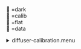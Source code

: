 &#x1F4D9; =dark  
                &#x1F4D5; =calib  
                &#x1F4D8; =flat  
                &#x1F4D7; =data <details><summary>diffuser-calibration.menu</summary><blockquote><pre><details><summary>diffuser-calibration.cbk</summary><blockquote><pre><details><summary>gain_high.rcp</summary><blockquote><pre> gain high 
 Integration:0.00 minutes.  Hardware:0.00 minutes. total:0.00 minutes  </pre></blockquote></details><details><summary>Exposure_80.rcp</summary><blockquote><pre> exposure 80 
 Integration:0.00 minutes.  Hardware:0.00 minutes. total:0.00 minutes  </pre></blockquote></details><details><summary>setupFlat.rcp</summary><blockquote><pre> diffuser  in 
 cover out 
 occ		out 
 shut	out 
 calib	out 
 Integration:0.00 minutes.  Hardware:2.00 minutes. total:2.00 minutes  </pre></blockquote></details><details><summary>setupDark.rcp</summary><blockquote><pre> shut	in 
 Integration:0.00 minutes.  Hardware:0.00 minutes. total:0.00 minutes  </pre></blockquote></details><details><summary>&#x1F4D9; dark_01wave_1beam_16sums_10rep_BOTH.rcp</summary><blockquote><pre> shut	in 
&#x1F4D9;  data	rcam	both	656.28	16 
&#x1F4D9;  data	rcam	both	656.28	16 
&#x1F4D9;  data	rcam	both	656.28	16 
&#x1F4D9;  data	rcam	both	656.28	16 
&#x1F4D9;  data	rcam	both	656.28	16 
&#x1F4D9;  data	rcam	both	656.28	16 
&#x1F4D9;  data	rcam	both	656.28	16 
&#x1F4D9;  data	rcam	both	656.28	16 
&#x1F4D9;  data	rcam	both	656.28	16 
&#x1F4D9;  data	rcam	both	656.28	16 
 Integration:0.90 minutes.  Hardware:0.00 minutes. total:0.90 minutes  </pre></blockquote></details><details><summary>setupFlat.rcp</summary><blockquote><pre> diffuser  in 
 cover out 
 occ		out 
 shut	out 
 calib	out 
 Integration:0.00 minutes.  Hardware:0.00 minutes. total:0.00 minutes  </pre></blockquote></details><details><summary>530_FW.rcp</summary><blockquote><pre> prefilterrange 530 
 Integration:0.00 minutes.  Hardware:0.42 minutes. total:0.42 minutes  </pre></blockquote></details><details><summary>&#x1F4D8; 530_01wave_2beam_16sums_4rep_BOTH.rcp</summary><blockquote><pre>&#x1F4D8;  data	rcam	both	530.30	16 
&#x1F4D8;  data	tcam	both	530.30	16 
&#x1F4D8;  data	rcam	both	530.30	16 
&#x1F4D8;  data	tcam	both	530.30	16 
&#x1F4D8;  data	rcam	both	530.30	16 
&#x1F4D8;  data	tcam	both	530.30	16 
&#x1F4D8;  data	rcam	both	530.30	16 
&#x1F4D8;  data	tcam	both	530.30	16 
 Integration:0.72 minutes.  Hardware:0.00 minutes. total:0.72 minutes  </pre></blockquote></details><details><summary>637_FW.rcp</summary><blockquote><pre> prefilterrange 637 
 Integration:0.00 minutes.  Hardware:0.42 minutes. total:0.42 minutes  </pre></blockquote></details><details><summary>&#x1F4D8; 637_01wave_2beam_16sums_4rep_BOTH.rcp</summary><blockquote><pre>&#x1F4D8;  data	rcam	both	637.40	16 
&#x1F4D8;  data	tcam	both	637.40	16 
&#x1F4D8;  data	rcam	both	637.40	16 
&#x1F4D8;  data	tcam	both	637.40	16 
&#x1F4D8;  data	rcam	both	637.40	16 
&#x1F4D8;  data	tcam	both	637.40	16 
&#x1F4D8;  data	rcam	both	637.40	16 
&#x1F4D8;  data	tcam	both	637.40	16 
 Integration:0.72 minutes.  Hardware:0.00 minutes. total:0.72 minutes  </pre></blockquote></details><details><summary>656_FW.rcp</summary><blockquote><pre> prefilterrange 656 
 Integration:0.00 minutes.  Hardware:0.42 minutes. total:0.42 minutes  </pre></blockquote></details><details><summary>&#x1F4D8; 656_01wave_2beam_16sums_4rep_BOTH.rcp</summary><blockquote><pre>&#x1F4D8;  data	rcam	both	656.28	16 
&#x1F4D8;  data	tcam	both	656.28	16 
&#x1F4D8;  data	rcam	both	656.28	16 
&#x1F4D8;  data	tcam	both	656.28	16 
&#x1F4D8;  data	rcam	both	656.28	16 
&#x1F4D8;  data	tcam	both	656.28	16 
&#x1F4D8;  data	rcam	both	656.28	16 
&#x1F4D8;  data	tcam	both	656.28	16 
 Integration:0.72 minutes.  Hardware:0.00 minutes. total:0.72 minutes  </pre></blockquote></details><details><summary>706_FW.rcp</summary><blockquote><pre> prefilterrange 706 
 Integration:0.00 minutes.  Hardware:0.42 minutes. total:0.42 minutes  </pre></blockquote></details><details><summary>&#x1F4D8; 706_01wave_2beam_16sums_4rep_BOTH.rcp</summary><blockquote><pre>&#x1F4D8;  data	rcam	both	706.20	16 
&#x1F4D8;  data	tcam	both	706.20	16 
&#x1F4D8;  data	rcam	both	706.20	16 
&#x1F4D8;  data	tcam	both	706.20	16 
&#x1F4D8;  data	rcam	both	706.20	16 
&#x1F4D8;  data	tcam	both	706.20	16 
&#x1F4D8;  data	rcam	both	706.20	16 
&#x1F4D8;  data	tcam	both	706.20	16 
 Integration:0.72 minutes.  Hardware:0.00 minutes. total:0.72 minutes  </pre></blockquote></details><details><summary>789_FW.rcp</summary><blockquote><pre> prefilterrange 789 
 Integration:0.00 minutes.  Hardware:0.42 minutes. total:0.42 minutes  </pre></blockquote></details><details><summary>&#x1F4D8; 789_01wave_2beam_16sums_4rep_BOTH.rcp</summary><blockquote><pre>&#x1F4D8;  data	rcam	both	789.40	16 
&#x1F4D8;  data	tcam	both	789.40	16 
&#x1F4D8;  data	rcam	both	789.40	16 
&#x1F4D8;  data	tcam	both	789.40	16 
&#x1F4D8;  data	rcam	both	789.40	16 
&#x1F4D8;  data	tcam	both	789.40	16 
&#x1F4D8;  data	rcam	both	789.40	16 
&#x1F4D8;  data	tcam	both	789.40	16 
 Integration:0.72 minutes.  Hardware:0.00 minutes. total:0.72 minutes  </pre></blockquote></details><details><summary>1074_FW.rcp</summary><blockquote><pre> prefilterrange 1074 
 Integration:0.00 minutes.  Hardware:0.42 minutes. total:0.42 minutes  </pre></blockquote></details><details><summary>&#x1F4D8; 1074_01wave_2beam_16sums_4rep_BOTH.rcp</summary><blockquote><pre>&#x1F4D8;  data	rcam	both	1074.70	16 
&#x1F4D8;  data	tcam	both	1074.70	16 
&#x1F4D8;  data	rcam	both	1074.70	16 
&#x1F4D8;  data	tcam	both	1074.70	16 
&#x1F4D8;  data	rcam	both	1074.70	16 
&#x1F4D8;  data	tcam	both	1074.70	16 
&#x1F4D8;  data	rcam	both	1074.70	16 
&#x1F4D8;  data	tcam	both	1074.70	16 
 Integration:0.72 minutes.  Hardware:0.00 minutes. total:0.72 minutes  </pre></blockquote></details><details><summary>1079_FW.rcp</summary><blockquote><pre> prefilterrange 1079 
 Integration:0.00 minutes.  Hardware:0.42 minutes. total:0.42 minutes  </pre></blockquote></details><details><summary>&#x1F4D8; 1079_01wave_2beam_16sums_4rep_BOTH.rcp</summary><blockquote><pre>&#x1F4D8;  data	rcam	both	1079.80	16 
&#x1F4D8;  data	tcam	both	1079.80	16 
&#x1F4D8;  data	rcam	both	1079.80	16 
&#x1F4D8;  data	tcam	both	1079.80	16 
&#x1F4D8;  data	rcam	both	1079.80	16 
&#x1F4D8;  data	tcam	both	1079.80	16 
&#x1F4D8;  data	rcam	both	1079.80	16 
&#x1F4D8;  data	tcam	both	1079.80	16 
 Integration:0.72 minutes.  Hardware:0.00 minutes. total:0.72 minutes  </pre></blockquote></details><details><summary>1083_FW.rcp</summary><blockquote><pre> prefilterrange 1083 
 Integration:0.00 minutes.  Hardware:0.42 minutes. total:0.42 minutes  </pre></blockquote></details><details><summary>&#x1F4D8; 1083_01wave_2beam_16sums_4rep_BOTH.rcp</summary><blockquote><pre>&#x1F4D8;  data	rcam	both	1083.00	16 
&#x1F4D8;  data	tcam	both	1083.00	16 
&#x1F4D8;  data	rcam	both	1083.00	16 
&#x1F4D8;  data	tcam	both	1083.00	16 
&#x1F4D8;  data	rcam	both	1083.00	16 
&#x1F4D8;  data	tcam	both	1083.00	16 
&#x1F4D8;  data	rcam	both	1083.00	16 
&#x1F4D8;  data	tcam	both	1083.00	16 
 Integration:0.72 minutes.  Hardware:0.00 minutes. total:0.72 minutes  </pre></blockquote></details><details><summary>setupDark.rcp</summary><blockquote><pre> shut	in 
 Integration:0.00 minutes.  Hardware:0.00 minutes. total:0.00 minutes  </pre></blockquote></details><details><summary>&#x1F4D9; dark_01wave_1beam_16sums_10rep_BOTH.rcp</summary><blockquote><pre> shut	in 
&#x1F4D9;  data	rcam	both	656.28	16 
&#x1F4D9;  data	rcam	both	656.28	16 
&#x1F4D9;  data	rcam	both	656.28	16 
&#x1F4D9;  data	rcam	both	656.28	16 
&#x1F4D9;  data	rcam	both	656.28	16 
&#x1F4D9;  data	rcam	both	656.28	16 
&#x1F4D9;  data	rcam	both	656.28	16 
&#x1F4D9;  data	rcam	both	656.28	16 
&#x1F4D9;  data	rcam	both	656.28	16 
&#x1F4D9;  data	rcam	both	656.28	16 
 Integration:0.90 minutes.  Hardware:0.00 minutes. total:0.90 minutes  </pre></blockquote></details><details><summary>setupND.rcp</summary><blockquote><pre> shut in 
 diffuser  out 
 nd in 
 cover out 
 occ		out 
 calib	out 
 shut	out 
 Integration:0.00 minutes.  Hardware:0.33 minutes. total:0.33 minutes  </pre></blockquote></details><details><summary>530_FW.rcp</summary><blockquote><pre> prefilterrange 530 
 Integration:0.00 minutes.  Hardware:0.42 minutes. total:0.42 minutes  </pre></blockquote></details><details><summary>&#x1F4D7; 530_01wave_2beam_16sums_4rep_BOTH.rcp</summary><blockquote><pre>&#x1F4D7;  data	rcam	both	530.30	16 
&#x1F4D7;  data	tcam	both	530.30	16 
&#x1F4D7;  data	rcam	both	530.30	16 
&#x1F4D7;  data	tcam	both	530.30	16 
&#x1F4D7;  data	rcam	both	530.30	16 
&#x1F4D7;  data	tcam	both	530.30	16 
&#x1F4D7;  data	rcam	both	530.30	16 
&#x1F4D7;  data	tcam	both	530.30	16 
 Integration:0.72 minutes.  Hardware:0.00 minutes. total:0.72 minutes  </pre></blockquote></details><details><summary>637_FW.rcp</summary><blockquote><pre> prefilterrange 637 
 Integration:0.00 minutes.  Hardware:0.42 minutes. total:0.42 minutes  </pre></blockquote></details><details><summary>&#x1F4D7; 637_01wave_2beam_16sums_4rep_BOTH.rcp</summary><blockquote><pre>&#x1F4D7;  data	rcam	both	637.40	16 
&#x1F4D7;  data	tcam	both	637.40	16 
&#x1F4D7;  data	rcam	both	637.40	16 
&#x1F4D7;  data	tcam	both	637.40	16 
&#x1F4D7;  data	rcam	both	637.40	16 
&#x1F4D7;  data	tcam	both	637.40	16 
&#x1F4D7;  data	rcam	both	637.40	16 
&#x1F4D7;  data	tcam	both	637.40	16 
 Integration:0.72 minutes.  Hardware:0.00 minutes. total:0.72 minutes  </pre></blockquote></details><details><summary>656_FW.rcp</summary><blockquote><pre> prefilterrange 656 
 Integration:0.00 minutes.  Hardware:0.42 minutes. total:0.42 minutes  </pre></blockquote></details><details><summary>&#x1F4D7; 656_01wave_2beam_16sums_4rep_BOTH.rcp</summary><blockquote><pre>&#x1F4D7;  data	rcam	both	656.28	16 
&#x1F4D7;  data	tcam	both	656.28	16 
&#x1F4D7;  data	rcam	both	656.28	16 
&#x1F4D7;  data	tcam	both	656.28	16 
&#x1F4D7;  data	rcam	both	656.28	16 
&#x1F4D7;  data	tcam	both	656.28	16 
&#x1F4D7;  data	rcam	both	656.28	16 
&#x1F4D7;  data	tcam	both	656.28	16 
 Integration:0.72 minutes.  Hardware:0.00 minutes. total:0.72 minutes  </pre></blockquote></details><details><summary>706_FW.rcp</summary><blockquote><pre> prefilterrange 706 
 Integration:0.00 minutes.  Hardware:0.42 minutes. total:0.42 minutes  </pre></blockquote></details><details><summary>&#x1F4D7; 706_01wave_2beam_16sums_4rep_BOTH.rcp</summary><blockquote><pre>&#x1F4D7;  data	rcam	both	706.20	16 
&#x1F4D7;  data	tcam	both	706.20	16 
&#x1F4D7;  data	rcam	both	706.20	16 
&#x1F4D7;  data	tcam	both	706.20	16 
&#x1F4D7;  data	rcam	both	706.20	16 
&#x1F4D7;  data	tcam	both	706.20	16 
&#x1F4D7;  data	rcam	both	706.20	16 
&#x1F4D7;  data	tcam	both	706.20	16 
 Integration:0.72 minutes.  Hardware:0.00 minutes. total:0.72 minutes  </pre></blockquote></details><details><summary>789_FW.rcp</summary><blockquote><pre> prefilterrange 789 
 Integration:0.00 minutes.  Hardware:0.42 minutes. total:0.42 minutes  </pre></blockquote></details><details><summary>&#x1F4D7; 789_01wave_2beam_16sums_4rep_BOTH.rcp</summary><blockquote><pre>&#x1F4D7;  data	rcam	both	789.40	16 
&#x1F4D7;  data	tcam	both	789.40	16 
&#x1F4D7;  data	rcam	both	789.40	16 
&#x1F4D7;  data	tcam	both	789.40	16 
&#x1F4D7;  data	rcam	both	789.40	16 
&#x1F4D7;  data	tcam	both	789.40	16 
&#x1F4D7;  data	rcam	both	789.40	16 
&#x1F4D7;  data	tcam	both	789.40	16 
 Integration:0.72 minutes.  Hardware:0.00 minutes. total:0.72 minutes  </pre></blockquote></details><details><summary>1074_FW.rcp</summary><blockquote><pre> prefilterrange 1074 
 Integration:0.00 minutes.  Hardware:0.42 minutes. total:0.42 minutes  </pre></blockquote></details><details><summary>&#x1F4D7; 1074_01wave_2beam_16sums_4rep_BOTH.rcp</summary><blockquote><pre>&#x1F4D7;  data	rcam	both	1074.70	16 
&#x1F4D7;  data	tcam	both	1074.70	16 
&#x1F4D7;  data	rcam	both	1074.70	16 
&#x1F4D7;  data	tcam	both	1074.70	16 
&#x1F4D7;  data	rcam	both	1074.70	16 
&#x1F4D7;  data	tcam	both	1074.70	16 
&#x1F4D7;  data	rcam	both	1074.70	16 
&#x1F4D7;  data	tcam	both	1074.70	16 
 Integration:0.72 minutes.  Hardware:0.00 minutes. total:0.72 minutes  </pre></blockquote></details><details><summary>1079_FW.rcp</summary><blockquote><pre> prefilterrange 1079 
 Integration:0.00 minutes.  Hardware:0.42 minutes. total:0.42 minutes  </pre></blockquote></details><details><summary>&#x1F4D7; 1079_01wave_2beam_16sums_4rep_BOTH.rcp</summary><blockquote><pre>&#x1F4D7;  data	rcam	both	1079.80	16 
&#x1F4D7;  data	tcam	both	1079.80	16 
&#x1F4D7;  data	rcam	both	1079.80	16 
&#x1F4D7;  data	tcam	both	1079.80	16 
&#x1F4D7;  data	rcam	both	1079.80	16 
&#x1F4D7;  data	tcam	both	1079.80	16 
&#x1F4D7;  data	rcam	both	1079.80	16 
&#x1F4D7;  data	tcam	both	1079.80	16 
 Integration:0.72 minutes.  Hardware:0.00 minutes. total:0.72 minutes  </pre></blockquote></details><details><summary>1083_FW.rcp</summary><blockquote><pre> prefilterrange 1083 
 Integration:0.00 minutes.  Hardware:0.42 minutes. total:0.42 minutes  </pre></blockquote></details><details><summary>&#x1F4D7; 1083_01wave_2beam_16sums_4rep_BOTH.rcp</summary><blockquote><pre>&#x1F4D7;  data	rcam	both	1083.00	16 
&#x1F4D7;  data	tcam	both	1083.00	16 
&#x1F4D7;  data	rcam	both	1083.00	16 
&#x1F4D7;  data	tcam	both	1083.00	16 
&#x1F4D7;  data	rcam	both	1083.00	16 
&#x1F4D7;  data	tcam	both	1083.00	16 
&#x1F4D7;  data	rcam	both	1083.00	16 
&#x1F4D7;  data	tcam	both	1083.00	16 
 Integration:0.72 minutes.  Hardware:0.00 minutes. total:0.72 minutes  </pre></blockquote></details><details><summary>setupDark.rcp</summary><blockquote><pre> shut	in 
 Integration:0.00 minutes.  Hardware:0.00 minutes. total:0.00 minutes  </pre></blockquote></details><details><summary>&#x1F4D9; dark_01wave_1beam_16sums_10rep_BOTH.rcp</summary><blockquote><pre> shut	in 
&#x1F4D9;  data	rcam	both	656.28	16 
&#x1F4D9;  data	rcam	both	656.28	16 
&#x1F4D9;  data	rcam	both	656.28	16 
&#x1F4D9;  data	rcam	both	656.28	16 
&#x1F4D9;  data	rcam	both	656.28	16 
&#x1F4D9;  data	rcam	both	656.28	16 
&#x1F4D9;  data	rcam	both	656.28	16 
&#x1F4D9;  data	rcam	both	656.28	16 
&#x1F4D9;  data	rcam	both	656.28	16 
&#x1F4D9;  data	rcam	both	656.28	16 
 Integration:0.90 minutes.  Hardware:0.00 minutes. total:0.90 minutes  </pre></blockquote></details><details><summary>&#x1F4D9; ND_OUT.rcp</summary><blockquote><pre> nd out 
 Integration:0.00 minutes.  Hardware:0.00 minutes. total:0.00 minutes  </pre></blockquote></details><details><summary>setupND.rcp</summary><blockquote><pre> shut in 
 diffuser  out 
 nd in 
 cover out 
 occ		out 
 calib	out 
 shut	out 
 Integration:0.00 minutes.  Hardware:0.00 minutes. total:0.00 minutes  </pre></blockquote></details><details><summary>&#x1F4D7; 530_01wave_2beam_16sums_4rep_BOTH.rcp</summary><blockquote><pre>&#x1F4D7;  data	rcam	both	530.30	16 
&#x1F4D7;  data	tcam	both	530.30	16 
&#x1F4D7;  data	rcam	both	530.30	16 
&#x1F4D7;  data	tcam	both	530.30	16 
&#x1F4D7;  data	rcam	both	530.30	16 
&#x1F4D7;  data	tcam	both	530.30	16 
&#x1F4D7;  data	rcam	both	530.30	16 
&#x1F4D7;  data	tcam	both	530.30	16 
 Integration:0.72 minutes.  Hardware:0.00 minutes. total:0.72 minutes  </pre></blockquote></details><details><summary>637_FW.rcp</summary><blockquote><pre> prefilterrange 637 
 Integration:0.00 minutes.  Hardware:0.42 minutes. total:0.42 minutes  </pre></blockquote></details><details><summary>&#x1F4D7; 637_01wave_2beam_16sums_4rep_BOTH.rcp</summary><blockquote><pre>&#x1F4D7;  data	rcam	both	637.40	16 
&#x1F4D7;  data	tcam	both	637.40	16 
&#x1F4D7;  data	rcam	both	637.40	16 
&#x1F4D7;  data	tcam	both	637.40	16 
&#x1F4D7;  data	rcam	both	637.40	16 
&#x1F4D7;  data	tcam	both	637.40	16 
&#x1F4D7;  data	rcam	both	637.40	16 
&#x1F4D7;  data	tcam	both	637.40	16 
 Integration:0.72 minutes.  Hardware:0.00 minutes. total:0.72 minutes  </pre></blockquote></details><details><summary>656_FW.rcp</summary><blockquote><pre> prefilterrange 656 
 Integration:0.00 minutes.  Hardware:0.42 minutes. total:0.42 minutes  </pre></blockquote></details><details><summary>&#x1F4D7; 656_01wave_2beam_16sums_4rep_BOTH.rcp</summary><blockquote><pre>&#x1F4D7;  data	rcam	both	656.28	16 
&#x1F4D7;  data	tcam	both	656.28	16 
&#x1F4D7;  data	rcam	both	656.28	16 
&#x1F4D7;  data	tcam	both	656.28	16 
&#x1F4D7;  data	rcam	both	656.28	16 
&#x1F4D7;  data	tcam	both	656.28	16 
&#x1F4D7;  data	rcam	both	656.28	16 
&#x1F4D7;  data	tcam	both	656.28	16 
 Integration:0.72 minutes.  Hardware:0.00 minutes. total:0.72 minutes  </pre></blockquote></details><details><summary>706_FW.rcp</summary><blockquote><pre> prefilterrange 706 
 Integration:0.00 minutes.  Hardware:0.42 minutes. total:0.42 minutes  </pre></blockquote></details><details><summary>&#x1F4D7; 706_01wave_2beam_16sums_4rep_BOTH.rcp</summary><blockquote><pre>&#x1F4D7;  data	rcam	both	706.20	16 
&#x1F4D7;  data	tcam	both	706.20	16 
&#x1F4D7;  data	rcam	both	706.20	16 
&#x1F4D7;  data	tcam	both	706.20	16 
&#x1F4D7;  data	rcam	both	706.20	16 
&#x1F4D7;  data	tcam	both	706.20	16 
&#x1F4D7;  data	rcam	both	706.20	16 
&#x1F4D7;  data	tcam	both	706.20	16 
 Integration:0.72 minutes.  Hardware:0.00 minutes. total:0.72 minutes  </pre></blockquote></details><details><summary>789_FW.rcp</summary><blockquote><pre> prefilterrange 789 
 Integration:0.00 minutes.  Hardware:0.42 minutes. total:0.42 minutes  </pre></blockquote></details><details><summary>&#x1F4D7; 789_01wave_2beam_16sums_4rep_BOTH.rcp</summary><blockquote><pre>&#x1F4D7;  data	rcam	both	789.40	16 
&#x1F4D7;  data	tcam	both	789.40	16 
&#x1F4D7;  data	rcam	both	789.40	16 
&#x1F4D7;  data	tcam	both	789.40	16 
&#x1F4D7;  data	rcam	both	789.40	16 
&#x1F4D7;  data	tcam	both	789.40	16 
&#x1F4D7;  data	rcam	both	789.40	16 
&#x1F4D7;  data	tcam	both	789.40	16 
 Integration:0.72 minutes.  Hardware:0.00 minutes. total:0.72 minutes  </pre></blockquote></details><details><summary>1074_FW.rcp</summary><blockquote><pre> prefilterrange 1074 
 Integration:0.00 minutes.  Hardware:0.42 minutes. total:0.42 minutes  </pre></blockquote></details><details><summary>&#x1F4D7; 1074_01wave_2beam_16sums_4rep_BOTH.rcp</summary><blockquote><pre>&#x1F4D7;  data	rcam	both	1074.70	16 
&#x1F4D7;  data	tcam	both	1074.70	16 
&#x1F4D7;  data	rcam	both	1074.70	16 
&#x1F4D7;  data	tcam	both	1074.70	16 
&#x1F4D7;  data	rcam	both	1074.70	16 
&#x1F4D7;  data	tcam	both	1074.70	16 
&#x1F4D7;  data	rcam	both	1074.70	16 
&#x1F4D7;  data	tcam	both	1074.70	16 
 Integration:0.72 minutes.  Hardware:0.00 minutes. total:0.72 minutes  </pre></blockquote></details><details><summary>1079_FW.rcp</summary><blockquote><pre> prefilterrange 1079 
 Integration:0.00 minutes.  Hardware:0.42 minutes. total:0.42 minutes  </pre></blockquote></details><details><summary>&#x1F4D7; 1079_01wave_2beam_16sums_4rep_BOTH.rcp</summary><blockquote><pre>&#x1F4D7;  data	rcam	both	1079.80	16 
&#x1F4D7;  data	tcam	both	1079.80	16 
&#x1F4D7;  data	rcam	both	1079.80	16 
&#x1F4D7;  data	tcam	both	1079.80	16 
&#x1F4D7;  data	rcam	both	1079.80	16 
&#x1F4D7;  data	tcam	both	1079.80	16 
&#x1F4D7;  data	rcam	both	1079.80	16 
&#x1F4D7;  data	tcam	both	1079.80	16 
 Integration:0.72 minutes.  Hardware:0.00 minutes. total:0.72 minutes  </pre></blockquote></details><details><summary>1083_FW.rcp</summary><blockquote><pre> prefilterrange 1083 
 Integration:0.00 minutes.  Hardware:0.42 minutes. total:0.42 minutes  </pre></blockquote></details><details><summary>&#x1F4D7; 1083_01wave_2beam_16sums_4rep_BOTH.rcp</summary><blockquote><pre>&#x1F4D7;  data	rcam	both	1083.00	16 
&#x1F4D7;  data	tcam	both	1083.00	16 
&#x1F4D7;  data	rcam	both	1083.00	16 
&#x1F4D7;  data	tcam	both	1083.00	16 
&#x1F4D7;  data	rcam	both	1083.00	16 
&#x1F4D7;  data	tcam	both	1083.00	16 
&#x1F4D7;  data	rcam	both	1083.00	16 
&#x1F4D7;  data	tcam	both	1083.00	16 
 Integration:0.72 minutes.  Hardware:0.00 minutes. total:0.72 minutes  </pre></blockquote></details><details><summary>setupDark.rcp</summary><blockquote><pre> shut	in 
 Integration:0.00 minutes.  Hardware:0.00 minutes. total:0.00 minutes  </pre></blockquote></details> Integration:20.05 minutes.  Hardware:11.92 minutes. total:31.97 minutes  </pre></blockquote></details></pre></blockquote></details>